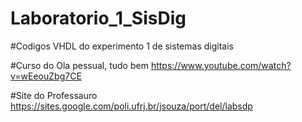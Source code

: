 # Laboratorio_1_SisDig


#Codigos VHDL do experimento 1 de sistemas digitais

#Curso do Ola pessual, tudo bem https://www.youtube.com/watch?v=wEeouZbg7CE

#Site do Professauro https://sites.google.com/poli.ufrj.br/jsouza/port/del/labsdp

